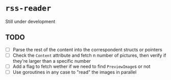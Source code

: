# `rss-reader`

Still under development

## TODO

* [ ] Parse the rest of the content into the correspondent structs or pointers
* [ ] Check the `Content` attribute and fetch n number of pictures, then verify if they're larger than a specific number
* [ ] Add a flag to fetch wether if we need to find `PreviewImage`s or not
* [ ] Use goroutines in any case to "read" the images in parallel
